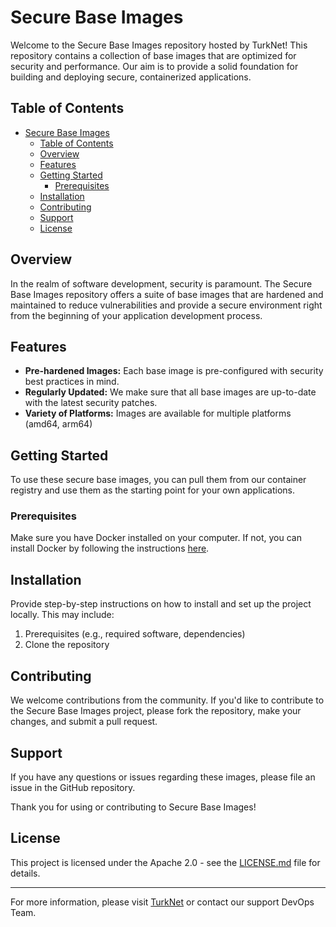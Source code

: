 # Secure Base Images

Welcome to the Secure Base Images repository hosted by TurkNet! This repository contains a collection of base images that are optimized for security and performance. Our aim is to provide a solid foundation for building and deploying secure, containerized applications.

## Table of Contents
- [Secure Base Images](#secure-base-images)
  - [Table of Contents](#table-of-contents)
  - [Overview](#overview)
  - [Features](#features)
  - [Getting Started](#getting-started)
    - [Prerequisites](#prerequisites)
  - [Installation](#installation)
  - [Contributing](#contributing)
  - [Support](#support)
  - [License](#license)

## Overview

In the realm of software development, security is paramount. The Secure Base Images repository offers a suite of base images that are hardened and maintained to reduce vulnerabilities and provide a secure environment right from the beginning of your application development process.

## Features

- **Pre-hardened Images:** Each base image is pre-configured with security best practices in mind.
- **Regularly Updated:** We make sure that all base images are up-to-date with the latest security patches.
- **Variety of Platforms:** Images are available for multiple platforms (amd64, arm64)

## Getting Started

To use these secure base images, you can pull them from our container registry and use them as the starting point for your own applications.

### Prerequisites

Make sure you have Docker installed on your computer. If not, you can install Docker by following the instructions [here](https://docs.docker.com/get-docker/).

## Installation

Provide step-by-step instructions on how to install and set up the project locally. This may include:

1. Prerequisites (e.g., required software, dependencies)
2. Clone the repository

## Contributing

We welcome contributions from the community. If you'd like to contribute to the Secure Base Images project, please fork the repository, make your changes, and submit a pull request.

## Support

If you have any questions or issues regarding these images, please file an issue in the GitHub repository.

Thank you for using or contributing to Secure Base Images!

## License

This project is licensed under the Apache 2.0 - see the [LICENSE.md](LICENSE.md) file for details.

---

For more information, please visit [TurkNet](https://turk.net/) or contact our support DevOps Team.
